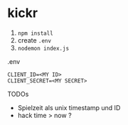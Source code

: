 # kickr

1. `npm install`
2. create `.env`
3. `nodemon index.js`

.env
```
CLIENT_ID=<MY ID>
CLIENT_SECRET=<MY SECRET>
```


TODOs
* Spielzeit als unix timestamp und ID
* hack time > now ?
